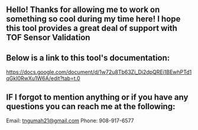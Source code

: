 ## Hello! Thanks for allowing me to work on something so cool during my time here! I hope this tool provides a great deal of support with TOF Sensor Validation

## Below is a link to this tool's documentation:
https://docs.google.com/document/d/1w72u8Tb63Zi_Di2dpQREi1BEwhPTd1qGkI0RwXu1W6A/edit?tab=t.0
## IF I forgot to mention anything or if you have any questions you can reach me at the following:
 Email: tngumah21@gmail.com
 Phone: 908-917-6577